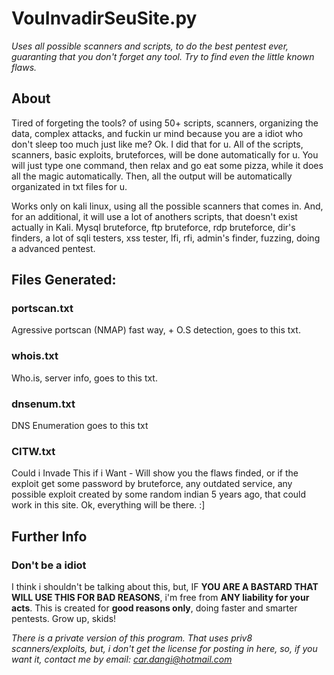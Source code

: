 # VouInvadirSeuSite.py
*Uses all possible scanners and scripts, to do the best pentest ever, guaranting that you don't forget any tool. Try to find even the little known flaws.*

## About
Tired of forgeting the tools? of using 50+ scripts, scanners, organizing the data, complex attacks, and fuckin ur mind because you are a idiot who don't sleep too much just like me?
Ok. I did that for u. All of the scripts, scanners, basic exploits, bruteforces, will be done automatically for u. You will just type one command, then relax and go eat some pizza, while it does all the magic automatically.
Then, all the output will be automatically organizated in txt files for u.


Works only on kali linux, using all the possible scanners that comes in.
And, for an additional, it will use a lot of anothers scripts, that doesn't exist actually in Kali.
Mysql bruteforce, ftp bruteforce, rdp bruteforce, dir's finders, a lot of sqli testers, xss tester, lfi, rfi, admin's finder, fuzzing, doing a advanced pentest.


## Files Generated:

### portscan.txt
Agressive portscan (NMAP) fast way, + O.S detection, goes to this txt.
### whois.txt
Who.is, server info, goes to this txt.
### dnsenum.txt
DNS Enumeration goes to this txt
### CITW.txt
Could i Invade This if i Want - Will show you the flaws finded, or if the exploit get some password by bruteforce, any outdated service, any possible exploit created by some random indian 5 years ago, that could work in this site. Ok, everything will be there. :]

## Further Info
### Don't be a idiot
I think i shouldn't be talking about this, but, IF **YOU ARE A BASTARD THAT WILL USE THIS FOR BAD REASONS**, i'm free from **ANY liability for your acts**. This is created for **good reasons only**, doing faster and smarter pentests. Grow up, skids!

*There is a private version of this program. That uses priv8 scanners/exploits, but, i don't get the license for posting in here, so, if you want it, contact me by email: car.dangi@hotmail.com*
